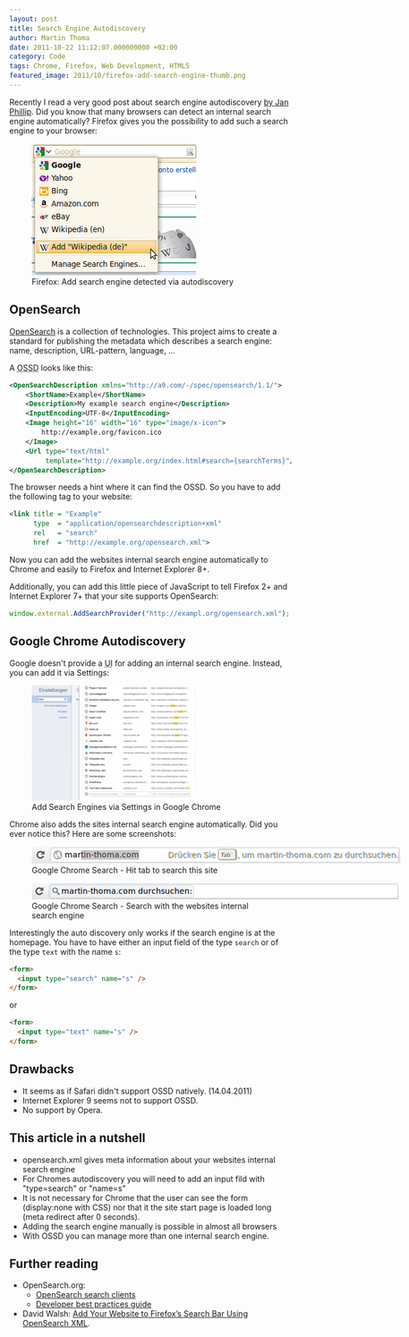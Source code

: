 ```yaml
---
layout: post
title: Search Engine Autodiscovery
author: Martin Thoma
date: 2011-10-22 11:12:07.000000000 +02:00
category: Code
tags: Chrome, Firefox, Web Development, HTML5
featured_image: 2011/10/firefox-add-search-engine-thumb.png
---
```

Recently I read a very good post about search engine autodiscovery <a href="http://www.knallisworld.de/blog/2011/04/14/autodiscovery-der-searchengine-in-google-chrome-opensearch/">by Jan Phillip</a>. Did you know that many browsers can detect an internal search engine automatically? 
Firefox gives you the possibility to add such a search engine to your browser:
<figure class="aligncenter">
            <a href="../images/2011/10/firefox-add-search-engine.png"><img src="../images/2011/10/firefox-add-search-engine.png" alt="Firefox: Add search engine detected via autodiscovery" style="max-width:294px;max-height:236px" class="size-full wp-image-6921"/></a>
            <figcaption class="text-center">Firefox: Add search engine detected via autodiscovery</figcaption>
        </figure>

<h2>OpenSearch</h2>
<a href="http://en.wikipedia.org/wiki/OpenSearch">OpenSearch</a> is a collection of technologies. This project aims to create a standard for publishing the metadata which describes a search engine: name, description, URL-pattern, language, ...

A <abbr title="OpenSearch Description Document">OSSD</abbr> looks like this:
```xml
<OpenSearchDescription xmlns="http://a9.com/-/spec/opensearch/1.1/">
    <ShortName>Example</ShortName>
    <Description>My example search engine</Description>
    <InputEncoding>UTF-8</InputEncoding>
    <Image height="16" width="16" type="image/x-icon">
        http://example.org/favicon.ico
    </Image>
    <Url type="text/html" 
         template="http://example.org/index.html#search={searchTerms}"/>
</OpenSearchDescription>
```

The browser needs a hint where it can find the OSSD. So you have to add the following tag to your website:
```xml
<link title = "Example" 
      type  = "application/opensearchdescription+xml" 
      rel   = "search" 
      href  = "http://example.org/opensearch.xml">
```

Now you can add the websites internal search engine automatically to Chrome and easily to Firefox and Internet Explorer 8+. 

Additionally, you can add this little piece of JavaScript to tell Firefox 2+ and Internet Explorer 7+ that your site supports OpenSearch:
```javascript
window.external.AddSearchProvider("http://exampl.org/opensearch.xml");
```

<h2>Google Chrome Autodiscovery</h2>
Google doesn't provide a <abbr title="user interface">UI</abbr> for adding an internal search engine. Instead, you can add it via Settings:

<figure class="aligncenter">
            <a href="../images/2011/10/google-chrome-add-search-300x206.png"><img src="../images/2011/10/google-chrome-add-search-300x206.png" alt="Add Search Engines via Settings in Google Chrome" style="max-width:300px;max-height:206px" class="size-medium wp-image-6891"/></a>
            <figcaption class="text-center">Add Search Engines via Settings in Google Chrome</figcaption>
        </figure>

Chrome also adds the sites internal search engine automatically. Did you ever notice this? Here are some screenshots:

<figure class="aligncenter">
            <a href="../images/2011/10/google-chrome-search-1.png"><img src="../images/2011/10/google-chrome-search-1.png" alt="Google Chrome Search - Hit tab to search this site" style="max-width:659px;max-height:31px" class="size-full wp-image-6841"/></a>
            <figcaption class="text-center">Google Chrome Search - Hit tab to search this site</figcaption>
        </figure>

<figure class="aligncenter">
            <a href="../images/2011/10/google-chrome-search-2.png"><img src="../images/2011/10/google-chrome-search-2.png" alt="Google Chrome Search - Search with the websites internal search engine" style="max-width:656px;max-height:30px" class="size-full wp-image-6851"/></a>
            <figcaption class="text-center">Google Chrome Search - Search with the websites internal search engine</figcaption>
        </figure>

Interestingly the auto discovery only works if the search engine is at the homepage. You have to have either an input field of the type `search` or of the type `text` with the name `s`:

```html
<form>
  <input type="search" name="s" />
</form>
```

or

```html
<form>
  <input type="text" name="s" />
</form>
```

<h2>Drawbacks</h2>
<ul>
  <li>It seems as if Safari didn't support OSSD natively. (14.04.2011)</li>
  <li>Internet Explorer 9 seems not to support OSSD.</li>
  <li>No support by Opera.</li>
</ul>

<h2>This article in a nutshell</h2>
<ul>
  <li>opensearch.xml gives meta information about your websites internal search engine</li>
  <li>For Chromes autodiscovery you will need to add an input fild with "type=search" or "name=s"</li>
  <li>It is not necessary for Chrome that the user can see the form (display:none with CSS) nor that it the site start page is loaded long (meta redirect after 0 seconds).</li>
  <li>Adding the search engine manually is possible in almost all browsers</li>
  <li>With OSSD you can manage more than one internal search engine.</li>
</ul>

<h2>Further reading</h2>
<ul>
  <li>OpenSearch.org:
    <ul>
      <li><a href="http://www.opensearch.org/Community/OpenSearch_search_clients">OpenSearch search clients</a></li>
  <li><a href="http://www.opensearch.org/Documentation/Developer_best_practices_guide">Developer best practices guide</a></li>
    </ul>
  </li>
  <li>David Walsh: <a href="http://davidwalsh.name/open-search">Add Your Website to Firefox&rsquo;s Search Bar Using OpenSearch XML</a>.</li>
</ul>
